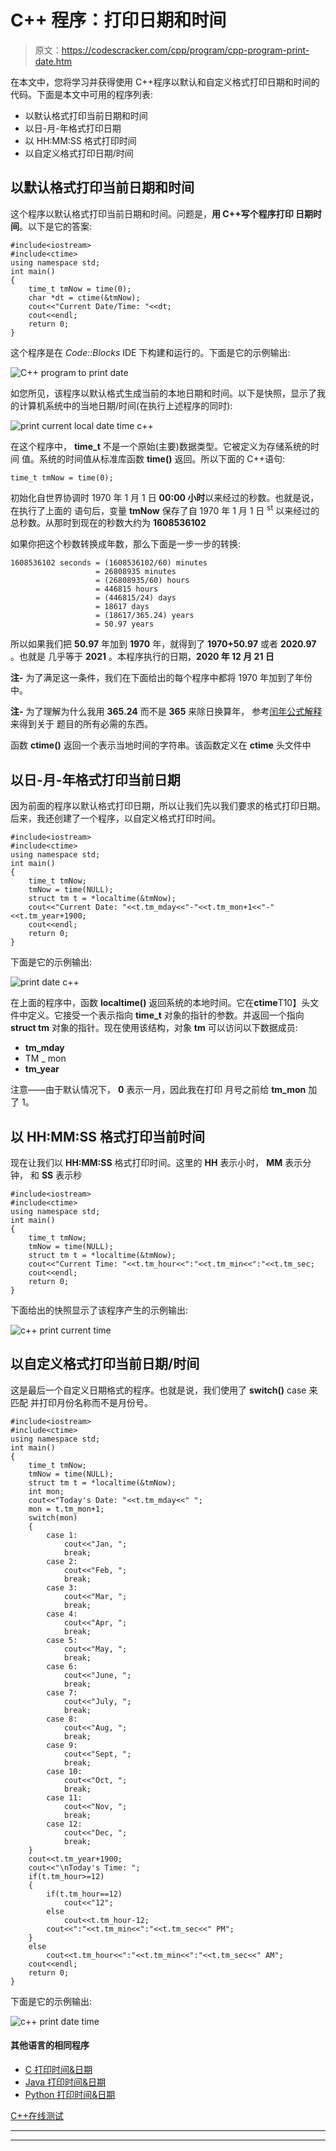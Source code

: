 # C++ 程序：打印日期和时间

> 原文：<https://codescracker.com/cpp/program/cpp-program-print-date.htm>

在本文中，您将学习并获得使用 C++程序以默认和自定义格式打印日期和时间的代码。下面是本文中可用的程序列表:

*   以默认格式打印当前日期和时间
*   以日-月-年格式打印日期
*   以 HH:MM:SS 格式打印时间
*   以自定义格式打印日期/时间

## 以默认格式打印当前日期和时间

这个程序以默认格式打印当前日期和时间。问题是，**用 C++写个程序打印 日期时间**。以下是它的答案:

```
#include<iostream>
#include<ctime>
using namespace std;
int main()
{
    time_t tmNow = time(0);
    char *dt = ctime(&tmNow);
    cout<<"Current Date/Time: "<<dt;
    cout<<endl;
    return 0;
}
```

这个程序是在 *Code::Blocks* IDE 下构建和运行的。下面是它的示例输出:

![C++ program to print date](img/0771378df738bbe88dcb8d1dbb579a43.png)

如您所见，该程序以默认格式生成当前的本地日期和时间。以下是快照，显示了我的计算机系统中的当地日期/时间(在执行上述程序的同时):

![print current local date time c++](img/04743b8f99b102e797f33f2a427396f9.png)

在这个程序中， **time_t** 不是一个原始(主要)数据类型。它被定义为存储系统的时间 值。系统的时间值从标准库函数 **time()** 返回。所以下面的 C++语句:

```
time_t tmNow = time(0);
```

初始化自世界协调时 1970 年 1 月 1 日 **00:00 小时**以来经过的秒数。也就是说，在执行了上面的 语句后，变量 **tmNow** 保存了自 1970 年 1 月 1 日 <sup>st</sup> 以来经过的总秒数。从那时到现在的秒数大约为 **1608536102**

如果你把这个秒数转换成年数，那么下面是一步一步的转换:

```
1608536102 seconds = (1608536102/60) minutes
                   = 26808935 minutes
                   = (26808935/60) hours
                   = 446815 hours
                   = (446815/24) days
                   = 18617 days
                   = (18617/365.24) years
                   = 50.97 years
```

所以如果我们把 **50.97** 年加到 **1970** 年，就得到了 **1970+50.97** 或者 **2020.97** 。也就是 几乎等于 **2021** 。本程序执行的日期，**2020 年 12 月 21 日**

**注-** 为了满足这一条件，我们在下面给出的每个程序中都将 1970 年加到了年份中。

**注-** 为了理解为什么我用 **365.24** 而不是 **365** 来除日换算年， 参考[闰年公式解释](/nonprog/leap-year.htm)来得到关于 题目的所有必需的东西。

函数 **ctime()** 返回一个表示当地时间的字符串。该函数定义在 **ctime** 头文件中

## 以日-月-年格式打印当前日期

因为前面的程序以默认格式打印日期，所以让我们先以我们要求的格式打印日期。后来，我还创建了一个程序，以自定义格式打印时间。

```
#include<iostream>
#include<ctime>
using namespace std;
int main()
{
    time_t tmNow;
    tmNow = time(NULL);
    struct tm t = *localtime(&tmNow);
    cout<<"Current Date: "<<t.tm_mday<<"-"<<t.tm_mon+1<<"-"<<t.tm_year+1900;
    cout<<endl;
    return 0;
}
```

下面是它的示例输出:

![print date c++](img/7386178150745e283c03bc54c0cddfc1.png)

在上面的程序中，函数 **localtime()** 返回系统的本地时间。它在**ctime**T10】头文件中定义。它接受一个表示指向 **time_t** 对象的指针的参数。并返回一个指向 **struct tm** 对象的指针。现在使用该结构，对象 **tm** 可以访问以下数据成员:

*   **tm_mday**
*   TM _ mon
*   **tm_year**

注意——由于默认情况下， **0** 表示一月，因此我在打印 月号之前给 **tm_mon** 加了 1。

## 以 HH:MM:SS 格式打印当前时间

现在让我们以 **HH:MM:SS** 格式打印时间。这里的 **HH** 表示小时， **MM** 表示分钟， 和 **SS** 表示秒

```
#include<iostream>
#include<ctime>
using namespace std;
int main()
{
    time_t tmNow;
    tmNow = time(NULL);
    struct tm t = *localtime(&tmNow);
    cout<<"Current Time: "<<t.tm_hour<<":"<<t.tm_min<<":"<<t.tm_sec;
    cout<<endl;
    return 0;
}
```

下面给出的快照显示了该程序产生的示例输出:

![c++ print current time](img/54133dba627168b210152bcbf23f9c68.png)

## 以自定义格式打印当前日期/时间

这是最后一个自定义日期格式的程序。也就是说，我们使用了 **switch()** case 来匹配 并打印月份名称而不是月份号。

```
#include<iostream>
#include<ctime>
using namespace std;
int main()
{
    time_t tmNow;
    tmNow = time(NULL);
    struct tm t = *localtime(&tmNow);
    int mon;
    cout<<"Today's Date: "<<t.tm_mday<<" ";
    mon = t.tm_mon+1;
    switch(mon)
    {
        case 1:
            cout<<"Jan, ";
            break;
        case 2:
            cout<<"Feb, ";
            break;
        case 3:
            cout<<"Mar, ";
            break;
        case 4:
            cout<<"Apr, ";
            break;
        case 5:
            cout<<"May, ";
            break;
        case 6:
            cout<<"June, ";
            break;
        case 7:
            cout<<"July, ";
            break;
        case 8:
            cout<<"Aug, ";
            break;
        case 9:
            cout<<"Sept, ";
            break;
        case 10:
            cout<<"Oct, ";
            break;
        case 11:
            cout<<"Nov, ";
            break;
        case 12:
            cout<<"Dec, ";
            break;
    }
    cout<<t.tm_year+1900;
    cout<<"\nToday's Time: ";
    if(t.tm_hour>=12)
    {
        if(t.tm_hour==12)
            cout<<"12";
        else
            cout<<t.tm_hour-12;
        cout<<":"<<t.tm_min<<":"<<t.tm_sec<<" PM";
    }
    else
        cout<<t.tm_hour<<":"<<t.tm_min<<":"<<t.tm_sec<<" AM";
    cout<<endl;
    return 0;
}
```

下面是它的示例输出:

![c++ print date time](img/ff4b03525a8b120d5f9818998527ba0d.png)

#### 其他语言的相同程序

*   [C 打印时间&日期](/c/program/c-program-print-date.htm)
*   [Java 打印时间&日期](/java/program/java-program-print-time-date.htm)
*   [Python 打印时间&日期](/python/program/python-program-print-date-time.htm)

[C++在线测试](/exam/showtest.php?subid=3)

* * *

* * *